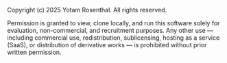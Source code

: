 Copyright (c) 2025 Yotam Rosenthal. All rights reserved.

Permission is granted to view, clone locally, and run this software solely for evaluation,
non-commercial, and recruitment purposes. Any other use — including commercial use,
redistribution, sublicensing, hosting as a service (SaaS), or distribution of derivative
works — is prohibited without prior written permission.
